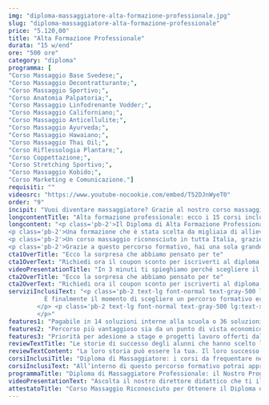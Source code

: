 ```yaml
---
img: "diploma-massaggiatore-alta-formazione-professionale.jpg"
slug: "diploma-massaggiatore-alta-formazione-professionale"
price: "5.120,00"
title: "Alta Formazione Professionale"
durata: "15 w/end"
ore: "500 ore"
category: "diploma"
programma: [
"Corso Massaggio Base Svedese;",
"Corso Massaggio Decontratturante;",
"Corso Massaggio Sportivo;",
"Corso Anatomia Palpatoria;",
"Corso Massaggio Linfodrenante Vodder;",
"Corso Massaggio Californiano;",
"Corso Massaggio Anticellulite;",
"Corso Massaggio Ayurveda;",
"Corso Massaggio Hawaiano;",
"Corso Massaggio Thai Oil;",
"Corso Riflessologia Plantare;",
"Corso Coppettazione;",
"Corso Stretching Sportivo;",
"Corso Massaggio Kobido;",
"Corso Marketing e Comunicazione."]
requisiti: ""
videosrc: "https://www.youtube-nocookie.com/embed/T52DJnWyeT0"
order: "9"
incipit: "Vuoi diventare massaggiatore? Grazie al nostro corso massaggio professionale hai la possibilità di formarti nel mondo del massaggio in modo completo, eccellente e altamente personalizzato. <span class='block py-2'>Sarai tu stesso a scegliere i tempi in cui frequentare i 15 corsi previsti nel nostro piano formativo che ti consentiranno di conseguire il diploma di massaggiatore.</span> Cosa aspetti? Scopri di più!"
longcontentTitle: "Alta formazione professionale: ecco i 15 corsi inclusi nel percorso formativo per ottenere il diploma di massaggiatore"            
longcontent: "<p class='pb-2'>Il Diploma di Alta Formazione Professionale è il nostro best seller. Un percorso che negli anni ci ha permesso finalmente di offrire nel mondo del benessere una formazione ampiamente strutturata in 15 corsi.</p> 
<p class='pb-2'>Una formazione che è stata scelta da migliaia di allievi che avevano un unico grande desiderio: specializzarsi nel campo del benessere in un periodo di tempo flessibile. Infatti, la loro necessità era di poter scegliere in modo autonomo le tempistiche in cui frequentare i corsi (non è infatti previsto un termine entro il quale concludere il percorso). </p>
<p class='pb-2'>Un corso massaggio riconosciuto in tutta Italia, grazie alla legge 4/2013 che ti consentirà di lavorare fin da subito garantendoti il rientro dell’investimento.</p>
<p class='pb-2'>Grazie a questo percorso formativo, hai una sola grande garanzia: acquisire tutte le competenze fondamentali nelle principali tecniche di massaggio richieste dal mercato a livello nazionale.</p>"
cta1OverTitle: "Ecco la sorpresa che abbiamo pensato per te"
cta1OverText: "Richiedi ora il coupon sconto per iscriverti al diploma di alta formazione professionale"
videoPresentationTitle: "In 3 minuti ti spieghiamo perché scegliere il Diploma di Alta Formazione"
cta2OverTitle: "Ecco la sorpresa che abbiamo pensato per te"
cta2OverText: "Richiedi ora il coupon sconto per iscriverti al diploma di alta formazione professionale"
serviziInclusiText: "<p class='pb-2 text-lg font-normal text-gray-500 lg:text-xl sm:px-16 lg:px-48 text-justify'>
          È finalmente il momento di scegliere un percorso formativo eccellente coi migliori docenti nel mondo del massaggio, la possibilità di personalizzare il piano formativo e la priorità di essere inseriti in stage e progetti lavoro offerti dalla nostra scuola. </p><p class='pb-2 text-lg font-normal text-gray-500 lg:text-xl sm:px-16 lg:px-48 text-justify'>Scegliendo la nostra offerta sai di poter partecipare a un corso massaggio professionale che ti consentirà di diventare massaggiatore in tempi brevi.
        </p> <p class='pb-2 text-lg font-normal text-gray-500 lg:text-xl sm:px-16 lg:px-48 text-justify'>Cosa aspetti? Contattaci per iniziare insieme questo percorso.
        </p>"
features1: "Pagabile in 14 soluzioni interne alla scuola o 36 soluzioni con finanziaria convenzionata"
features2: "Percorso più vantaggioso sia da un punto di vista economico (maggiore sconto) che formativo (15 corsi)"
features3: "Priorità per adesione a stage e progetti lavoro offerti dalla scuola"      
reviewTextTitle: "Le storie di successo degli alunni che hanno scelto la nostra scuola di massaggio"        
reviewTextContent: "La loro storia può essere la tua. Il loro successo puoi ottenerlo anche tu.<span class='block py-2'>Cosa aspetti? Scegli anche tu di essere finalmente felice del lavoro che scegli.</span>"    
corsiInclusiTitle: "Diploma di Massaggiatore: i corsi da frequentare nella nostra offerta formativa"   
corsiInclusiText: "All’interno di questo percorso formativo potrai apprendere le seguenti tecniche di massaggio per diventare massaggiatore professionale: "    
programmaTitle: "Diploma di Massaggiatore Professionale: il Nostro Programma" 
videoPresentationText: "Ascolta il nostro direttore didattico che ti illustra come diventare massaggiatore grazie a un corso massaggio professionale, completo e riconosciuto."   
attestatoTitle: "Corso Massaggio Riconosciuto per Ottenere il Diploma di Massaggiatore"        
---
```

